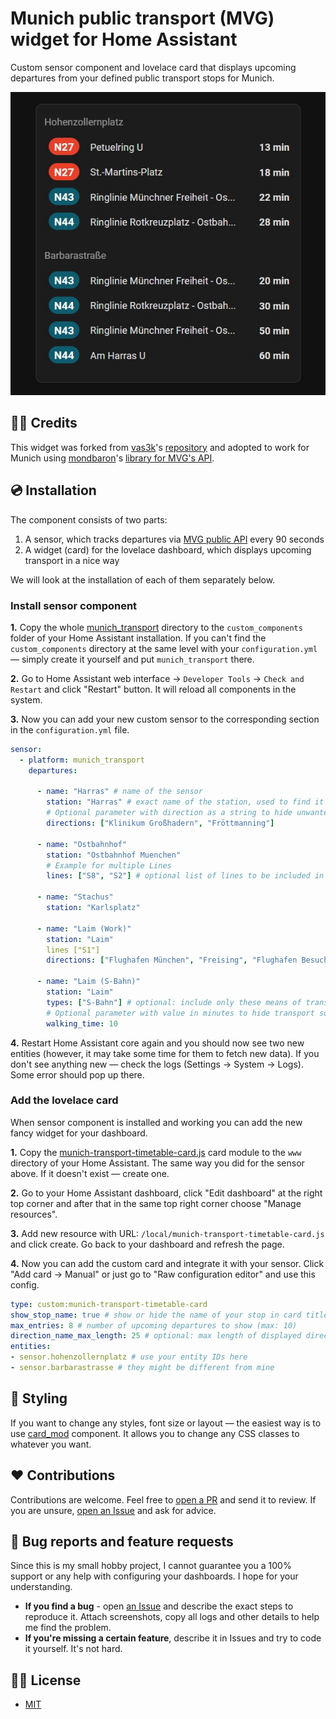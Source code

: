 # Munich public transport (MVG) widget for Home Assistant

Custom sensor component and lovelace card that displays upcoming departures from your defined public transport stops for Munich.

![](./docs/screenshots/timetable-card.jpg)

## 🧑‍💻 Credits

This widget was forked from [vas3k](https://github.com/vas3k)'s [repository](https://github.com/vas3k/home-assistant-berlin-transport) and adopted to work for Munich using [mondbaron](https://github.com/mondbaron)'s [library for MVG's API](https://github.com/mondbaron/mvg).

## 💿 Installation

The component consists of two parts:

1. A sensor, which tracks departures via [MVG public API](https://github.com/mondbaron/mvg) every 90 seconds
2. A widget (card) for the lovelace dashboard, which displays upcoming transport in a nice way

We will look at the installation of each of them separately below.

### Install sensor component

**1.** Copy the whole [munich_transport](./custom_components/) directory to the `custom_components` folder of your Home Assistant installation. If you can't find the `custom_components` directory at the same level with your `configuration.yml` — simply create it yourself and put `munich_transport` there.

**2.** Go to Home Assistant web interface -> `Developer Tools` -> `Check and Restart` and click "Restart" button. It will reload all components in the system.

**3.** Now you can add your new custom sensor to the corresponding section in the `configuration.yml` file.

```yaml
sensor:
  - platform: munich_transport
    departures:

      - name: "Harras" # name of the sensor
        station: "Harras" # exact name of the station, used to find it
        # Optional parameter with direction as a string to hide unwanted directions
        directions: ["Klinikum Großhadern", "Fröttmanning"]

      - name: "Ostbahnhof"
        station: "Ostbahnhof Muenchen"
        # Example for multiple Lines
        lines: ["S8", "S2"] # optional list of lines to be included in sensor

      - name: "Stachus"
        station: "Karlsplatz"

      - name: "Laim (Work)" 
        station: "Laim" 
        lines ["S1"]
        directions: ["Flughafen München", "Freising", "Flughafen Besucherpark"]

      - name: "Laim (S-Bahn)"
        station: "Laim"
        types: ["S-Bahn"] # optional: include only these means of transportation (any of S-Bahn, U-Bahn, Tram, Bus)
        # Optional parameter with value in minutes to hide transport sooner than N minutes
        walking_time: 10
```

**4.** Restart Home Assistant core again and you should now see two new entities (however, it may take some time for them to fetch new data). If you don't see anything new — check the logs (Settings -> System -> Logs). Some error should pop up there.

### Add the lovelace card

When sensor component is installed and working you can add the new fancy widget for your dashboard.

**1.** Copy the [munich-transport-timetable-card.js](./www) card module to the `www` directory of your Home Assistant. The same way you did for the sensor above. If it doesn't exist — create one.

**2.** Go to your Home Assistant dashboard, click "Edit dashboard" at the right top corner and after that in the same top right corner choose "Manage resources".

**3.** Add new resource with URL: `/local/munich-transport-timetable-card.js` and click create. Go back to your dashboard and refresh the page.

**4.** Now you can add the custom card and integrate it with your sensor. Click "Add card -> Manual" or just go to "Raw configuration editor" and use this config.

```yaml
type: custom:munich-transport-timetable-card
show_stop_name: true # show or hide the name of your stop in card title
max_entries: 8 # number of upcoming departures to show (max: 10)
direction_name_max_length: 25 # optional: max length of displayed direction names (default: 30) 
entities:
- sensor.hohenzollernplatz # use your entity IDs here
- sensor.barbarastrasse # they might be different from mine
```

## 🎨 Styling

If you want to change any styles, font size or layout — the easiest way is to use [card_mod](https://github.com/thomasloven/lovelace-card-mod) component. It allows you to change any CSS classes to whatever you want.

## ❤️ Contributions

Contributions are welcome. Feel free to [open a PR](https://github.com/MrGauz/home-assistant-munich-transport/pulls) and send it to review. If you are unsure, [open an Issue](https://github.com/MrGauz/home-assistant-munich-transport/issues) and ask for advice.

## 🐛 Bug reports and feature requests

Since this is my small hobby project, I cannot guarantee you a 100% support or any help with configuring your dashboards. I hope for your understanding.

- **If you find a bug** - open [an Issue](https://github.com/MrGauz/home-assistant-munich-transport/issues) and describe the exact steps to reproduce it. Attach screenshots, copy all logs and other details to help me find the problem.
- **If you're missing a certain feature**, describe it in Issues and try to code it yourself. It's not hard.

## 👮‍♀️ License

- [MIT](./LICENSE.md)
